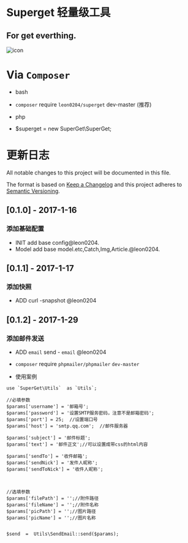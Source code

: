 # Superget 轻量级工具

## For get everthing.

![icon](https://cdn0.iconfinder.com/data/icons/black-icon-social-media/256/099280-blinklist-logo.png)

# Via   `Composer`

- bash
- `composer` require `leon0204/superget` dev-master (推荐)

- php
- $superget = new SuperGet\SuperGet;



# 更新日志
All notable changes to this project will be documented in this file.

The format is based on [Keep a Changelog](http://keepachangelog.com/) 
and this project adheres to [Semantic Versioning](http://semver.org/).

## [0.1.0] - 2017-1-16
### 添加基础配置
- INIT add base config@leon0204.
- Model add base model.etc,Catch,Img,Article.@leon0204.

## [0.1.1] - 2017-1-17
### 添加快照
- ADD curl -snapshot @leon0204

## [0.1.2] - 2017-1-29
### 添加邮件发送
- ADD `email` send - `email` @leon0204

- `composer` require `phpmailer/phpmailer`  `dev-master` 
- 使用案例

```      
use `SuperGet\Utils`  as `Utils`;

//必填参数
$params['username'] = '邮箱号';
$params['password'] = '设置SMTP服务密码，注意不是邮箱密码';
$params['port'] = 25;  //设置端口号
$params['host'] = 'smtp.qq.com';  //邮件服务器

$params['subject'] = '邮件标题';
$params['text'] = '邮件正文';//可以设置成带css的html内容

$params['sendTo'] = '收件邮箱';
$params['sendNick'] = '发件人昵称';
$params['sendToNick'] = '收件人昵称';



//选填参数
$params['filePath'] = '';//附件路径
$params['fileName'] = '';//附件名称
$params['picPath'] = '';//图片路径
$params['picName'] = '';//图片名称


$send  =  Utils\SendEmail::send($params);
```
